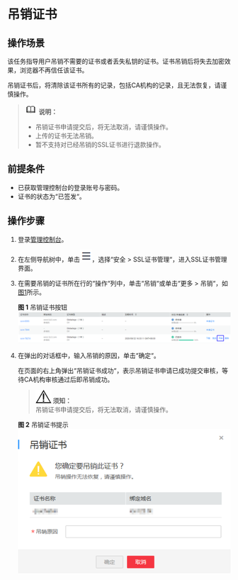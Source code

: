 # 吊销证书<a name="ZH-CN_TOPIC_0114377954"></a>

## 操作场景<a name="section256374632017"></a>

该任务指导用户吊销不需要的证书或者丢失私钥的证书。证书吊销后将失去加密效果，浏览器不再信任该证书。

吊销证书后，将清除该证书所有的记录，包括CA机构的记录，且无法恢复，请谨慎操作。

>![](public_sys-resources/icon-note.gif) **说明：**   
>-   吊销证书申请提交后，将无法取消，请谨慎操作。  
>-   上传的证书无法吊销。  
>-   暂不支持对已经吊销的SSL证书进行退款操作。  

## 前提条件<a name="section1558141162619"></a>

-   已获取管理控制台的登录账号与密码。
-   证书的状态为“已签发“。

## 操作步骤<a name="section86028344296"></a>

1.  登录[管理控制台](https://console.huaweicloud.com/)。
2.  在左侧导航树中，单击![](figures/icon-servicelist.png)，选择“安全  \>  SSL证书管理“，进入SSL证书管理界面。
3.  在需要吊销的证书所在行的“操作“列中，单击“吊销“或单击“更多 \> 吊销“，如[图1](#fig20898181553714)所示。

    **图 1**  吊销证书按钮<a name="fig20898181553714"></a>  
    ![](figures/吊销证书按钮.png "吊销证书按钮")

4.  在弹出的对话框中，输入吊销的原因，单击“确定“。

    在页面的右上角弹出“吊销证书成功“，表示吊销证书申请已成功提交审核，等待CA机构审核通过后即吊销成功。

    >![](public_sys-resources/icon-notice.gif) **须知：**   
    >吊销证书申请提交后，将无法取消，请谨慎操作。  

    **图 2**  吊销证书提示<a name="fig583251415295"></a>  
    ![](figures/吊销证书提示.png "吊销证书提示")


